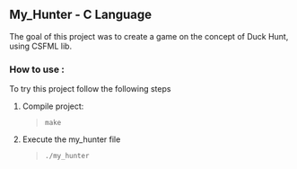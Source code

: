 
## My_Hunter - C Language

The goal of this project was to create a game on the concept of Duck Hunt, using CSFML lib.

### How to use :


To try this project follow the following steps

1. Compile project:
   >  `make`
1. Execute the my_hunter file
   > `./my_hunter`